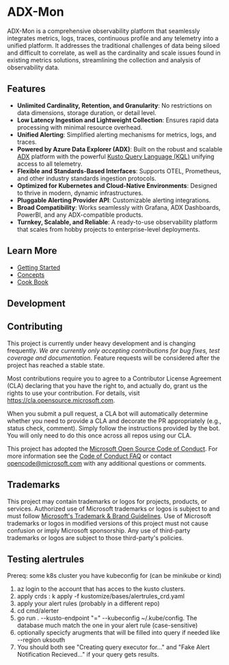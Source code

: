# ADX-Mon


ADX-Mon is a comprehensive observability platform that seamlessly integrates metrics, logs, traces, continuous profile
and any telemetry into a unified platform. It addresses the traditional challenges of data being siloed and difficult
to correlate, as well as the cardinality and scale issues found in existing metrics solutions, streamlining the
collection and analysis of observability data.

## Features

* **Unlimited Cardinality, Retention, and Granularity**: No restrictions on data dimensions, storage duration, or detail level.
* **Low Latency Ingestion and Lightweight Collection**: Ensures rapid data processing with minimal resource overhead.
* **Unified Alerting**: Simplified alerting mechanisms for metrics, logs, and traces.
* **Powered by Azure Data Explorer (ADX)**: Built on the robust and scalable [ADX](https://azure.microsoft.com/en-us/products/data-explorer) platform with the powerful [Kusto Query Language (KQL)](https://learn.microsoft.com/en-us/azure/data-explorer/kusto/query/) unifying access to all telemetry.
* **Flexible and Standards-Based Interfaces**: Supports OTEL, Prometheus, and other industry standards ingestion protocols.
* **Optimized for Kubernetes and Cloud-Native Environments**: Designed to thrive in modern, dynamic infrastructures.
* **Pluggable Alerting Provider API**: Customizable alerting integrations.
* **Broad Compatibility**: Works seamlessly with Grafana, ADX Dashboards, PowerBI, and any ADX-compatible products.
* **Turnkey, Scalable, and Reliable**: A ready-to-use observability platform that scales from hobby projects to enterprise-level deployments.

## Learn More

* [Getting Started](https://azure.github.io/getting-started.md)
* [Concepts](https://azure.github.io/concepts.md)
* [Cook Book](https://azure.github.io/cookbook.md)


## Development



## Contributing

This project is currently under heavy development and is changing frequently.  _We are currently only
accepting contributions for bug fixes, test coverage and documentation_.  Feature requests will be
considered after the project has reached a stable state.

Most contributions require you to agree to a Contributor License Agreement (CLA) declaring that you have the right to,
and actually do, grant us the rights to use your contribution. For details, visit https://cla.opensource.microsoft.com.

When you submit a pull request, a CLA bot will automatically determine whether you need to provide
a CLA and decorate the PR appropriately (e.g., status check, comment). Simply follow the instructions
provided by the bot. You will only need to do this once across all repos using our CLA.

This project has adopted the [Microsoft Open Source Code of Conduct](https://opensource.microsoft.com/codeofconduct/).
For more information see the [Code of Conduct FAQ](https://opensource.microsoft.com/codeofconduct/faq/) or
contact [opencode@microsoft.com](mailto:opencode@microsoft.com) with any additional questions or comments.

## Trademarks

This project may contain trademarks or logos for projects, products, or services. Authorized use of Microsoft 
trademarks or logos is subject to and must follow 
[Microsoft's Trademark & Brand Guidelines](https://www.microsoft.com/en-us/legal/intellectualproperty/trademarks/usage/general).
Use of Microsoft trademarks or logos in modified versions of this project must not cause confusion or imply Microsoft sponsorship.
Any use of third-party trademarks or logos are subject to those third-party's policies.


## Testing alertrules
Prereq: some k8s cluster you have kubeconfig for (can be minikube or kind)

1. az login to the account that has acces to the kusto clusters. 
1. apply crds :  k apply -f kustomize/bases/alertrules_crd.yaml 
1. apply your alert rules (probably in a different repo)
1. cd cmd/alerter
1. go run . --kusto-endpoint "<database>=<kustourl>"  --kubeconfig ~/.kube/config. The database much match the one in your alert rule (case-sensitive)
1. optionally specicfy arugments that will be filled into query if needed like --region uksouth
1. You should both see  "Creating query executor for..." and "Fake Alert Notification Recieved..." if your query gets results.
